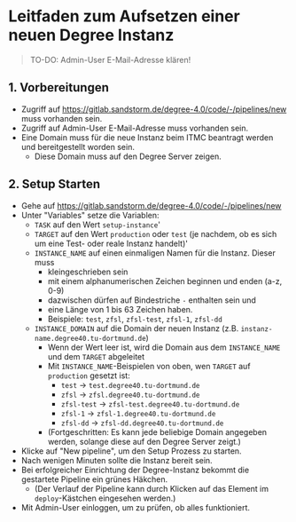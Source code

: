 # Leitfaden zum Aufsetzen einer neuen Degree Instanz

> TO-DO: Admin-User E-Mail-Adresse klären!

## 1. Vorbereitungen
* Zugriff auf https://gitlab.sandstorm.de/degree-4.0/code/-/pipelines/new muss vorhanden sein.
* Zugriff auf Admin-User E-Mail-Adresse muss vorhanden sein.
* Eine Domain muss für die neue Instanz beim ITMC beantragt werden und bereitgestellt worden sein.
  * Diese Domain muss auf den Degree Server zeigen.

## 2. Setup Starten
* Gehe auf https://gitlab.sandstorm.de/degree-4.0/code/-/pipelines/new
* Unter "Variables" setze die Variablen:
  * `TASK` auf den Wert `setup-instance`'
  * `TARGET` auf den Wert `production` oder `test` (je nachdem, ob es sich um eine Test- oder reale Instanz handelt)'
  * `INSTANCE_NAME` auf einen einmaligen Namen für die Instanz. Dieser muss
    * kleingeschrieben sein
    * mit einem alphanumerischen Zeichen beginnen und enden (a-z, 0-9)
    * dazwischen dürfen auf Bindestriche `-` enthalten sein und
    * eine Länge von 1 bis 63 Zeichen haben.
    * Beispiele: `test`, `zfsl`, `zfsl-test`, `zfsl-1`, `zfsl-dd`
  * `INSTANCE_DOMAIN` auf die Domain der neuen Instanz (z.B. `instanz-name.degree40.tu-dortmund.de`)
    * Wenn der Wert leer ist, wird die Domain aus dem `INSTANCE_NAME` und dem `TARGET` abgeleitet
    * Mit `INSTANCE_NAME`-Beispielen von oben, wen `TARGET` auf `production` gesetzt ist:
      * `test` -> `test.degree40.tu-dortmund.de`
      * `zfsl` -> `zfsl.degree40.tu-dortmund.de`
      * `zfsl-test` -> `zfsl-test.degree40.tu-dortmund.de`
      * `zfsl-1` -> `zfsl-1.degree40.tu-dortmund.de`
      * `zfsl-dd` -> `zfsl-dd.degree40.tu-dortmund.de`
    * (Fortgeschritten: Es kann jede beliebige Domain angegeben werden, solange diese auf den Degree Server zeigt.)
* Klicke auf "New pipeline", um den Setup Prozess zu starten.
* Nach wenigen Minuten sollte die Instanz bereit sein.
* Bei erfolgreicher Einrichtung der Degree-Instanz bekommt die gestartete Pipeline ein grünes Häkchen.
  * (Der Verlauf der Pipeline kann durch Klicken auf das Element im `deploy`-Kästchen eingesehen werden.)
* Mit Admin-User einloggen, um zu prüfen, ob alles funktioniert.
